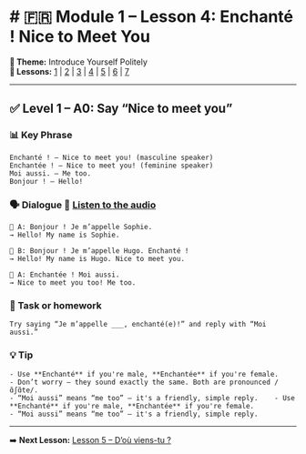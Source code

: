 # # 🇫🇷 Module 1 – Lesson 4: Enchanté ! Nice to Meet You

**📘 Theme:** Introduce Yourself Politely  
**🌠 Lessons:** [1](Lesson1.md) | [2](Lesson2.md) | [3](Lesson3.md) | [4](Lesson4.md) | [5](Lesson5.md) | [6](Lesson6.md) | [7](Lesson7.md)

---

## ✅ Level 1 – A0: Say “Nice to meet you”

### 📊 Key Phrase
    Enchanté ! – Nice to meet you! (masculine speaker)  
    Enchantée ! – Nice to meet you! (feminine speaker)  
    Moi aussi. – Me too.  
    Bonjour ! – Hello!

### 🗣️ Dialogue 🏏 [Listen to the audio](https://yourdomain.com/audio/lesson4_1.mp3)

    👩 A: Bonjour ! Je m’appelle Sophie.  
    → Hello! My name is Sophie.  

    👨 B: Bonjour ! Je m’appelle Hugo. Enchanté !  
    → Hello! My name is Hugo. Nice to meet you.  

    👩 A: Enchantée ! Moi aussi.  
    → Nice to meet you too! Me too.

### 🌟 Task or homework
    Try saying “Je m’appelle ___, enchanté(e)!” and reply with “Moi aussi.”

### 💡 Tip
    - Use **Enchanté** if you're male, **Enchantée** if you're female.  
    - Don’t worry — they sound exactly the same. Both are pronounced /ɑ̃ʃɑ̃te/.  
    - “Moi aussi” means “me too” – it's a friendly, simple reply.    - Use **Enchanté** if you're male, **Enchantée** if you're female.  
    - “Moi aussi” means “me too” – it's a friendly, simple reply.

---

➡️ **Next Lesson:** [Lesson 5 – D’où viens-tu ?](Lesson5.md)
